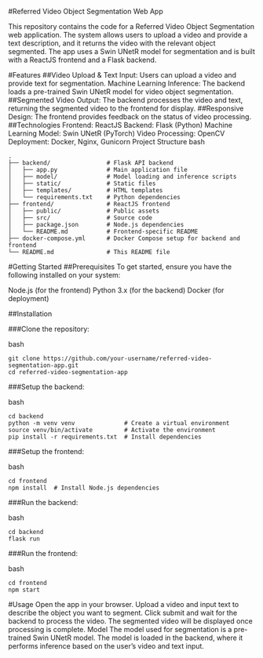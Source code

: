 #Referred Video Object Segmentation Web App

This repository contains the code for a Referred Video Object Segmentation web application. The system allows users to upload a video and provide a text description, and it returns the video with the relevant object segmented. The app uses a Swin UNetR model for segmentation and is built with a ReactJS frontend and a Flask backend.

#Features
##Video Upload & Text Input: Users can upload a video and provide text for segmentation.
Machine Learning Inference: The backend loads a pre-trained Swin UNetR model for video object segmentation.
##Segmented Video Output: The backend processes the video and text, returning the segmented video to the frontend for display.
##Responsive Design: The frontend provides feedback on the status of video processing.
##Technologies
Frontend: ReactJS
Backend: Flask (Python)
Machine Learning Model: Swin UNetR (PyTorch)
Video Processing: OpenCV
Deployment: Docker, Nginx, Gunicorn
Project Structure
bash
```
.
├── backend/                # Flask API backend
│   ├── app.py              # Main application file
│   ├── model/              # Model loading and inference scripts
│   ├── static/             # Static files
│   ├── templates/          # HTML templates
│   └── requirements.txt    # Python dependencies
├── frontend/               # ReactJS frontend
│   ├── public/             # Public assets
│   ├── src/                # Source code
│   ├── package.json        # Node.js dependencies
│   └── README.md           # Frontend-specific README
├── docker-compose.yml      # Docker Compose setup for backend and frontend
└── README.md               # This README file
```
#Getting Started
##Prerequisites
To get started, ensure you have the following installed on your system:

Node.js (for the frontend)
Python 3.x (for the backend)
Docker (for deployment)

##Installation

###Clone the repository:

bash
```
git clone https://github.com/your-username/referred-video-segmentation-app.git
cd referred-video-segmentation-app
```
###Setup the backend:

bash
```
cd backend
python -m venv venv              # Create a virtual environment
source venv/bin/activate         # Activate the environment
pip install -r requirements.txt  # Install dependencies
```
###Setup the frontend:

bash
```
cd frontend
npm install  # Install Node.js dependencies
```
###Run the backend:

bash
```
cd backend
flask run
```
###Run the frontend:

bash
```
cd frontend
npm start
```

#Usage
Open the app in your browser.
Upload a video and input text to describe the object you want to segment.
Click submit and wait for the backend to process the video.
The segmented video will be displayed once processing is complete.
Model
The model used for segmentation is a pre-trained Swin UNetR model. The model is loaded in the backend, where it performs inference based on the user’s video and text input.

